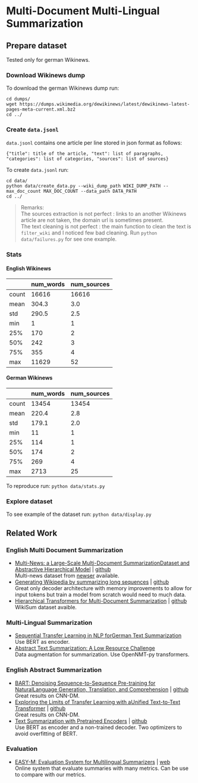 # Multi-Document Multi-Lingual Summarization

## Prepare dataset

Tested only for german Wikinews.

### Download Wikinews dump

To download the german Wikinews dump run:

```
cd dumps/
wget https://dumps.wikimedia.org/dewikinews/latest/dewikinews-latest-pages-meta-current.xml.bz2
cd ../
```

### Create ``data.jsonl``

``data.jsonl`` contains one article per line stored in json format as follows:

```
{"title": title of the article, "text": list of paragraphs, "categories": list of categories, "sources": list of sources}
```

To create ``data.jsonl`` run:

```
cd data/
python data/create_data.py --wiki_dump_path WIKI_DUMP_PATH --max_doc_count MAX_DOC_COUNT --data_path DATA_PATH
cd ../
```

> Remarks: \
> The sources extraction is not perfect : links to an another Wikinews article are not taken, the domain url is sometimes present.\
> The text cleaning is not perfect : the main function to clean the text is ``filter_wiki`` and I noticed few bad cleaning. Run ``python data/failures.py`` for see one example.

### Stats


#### English Wikinews

|      |    num_words |  num_sources |
| ---- | ------------ | ------------ |
|count | 16616 | 16616 |
|mean  |   304.3 |     3.0 |
|std   |   290.5 |     2.5 |
|min   |     1 |     1 |
|25%   |   170 |     2 |
|50%   |   242 |     3 |
|75%   |   355 |     4 |
|max   | 11629 |    52 |

#### German Wikinews

|      |    num_words |  num_sources |
| ---- | ------------ | ------------ |
|count | 13454 | 13454 |
|mean  |   220.4 |     2.8 |
|std   |   179.1 |     2.0 |
|min   |    11 |     1 |
|25%   |   114 |     1 |
|50%   |   174 |     2 |
|75%   |   269 |     4 |
|max   |  2713 |    25 |

To reproduce run: ``python data/stats.py``

### Explore dataset 

To see example of the dataset run: ``python data/display.py``

## Related Work

### English Multi Document Summarization

* [Multi-News: a Large-Scale Multi-Document SummarizationDataset and Abstractive Hierarchical Model](https://arxiv.org/pdf/1906.01749.pdf) | [github](https://github.com/Alex-Fabbri/Multi-News)\
Multi-news dataset from [newser](https://www.newser.com/) available.
* [Generating Wikipedia by summarizing long sequences](https://arxiv.org/pdf/1801.10198.pdf) | [github](https://github.com/tensorflow/tensor2tensor/tree/5acf4a44cc2cbe91cd788734075376af0f8dd3f4/tensor2tensor/data_generators/wikisum)\
Great only decoder architecture with memory improvements to allow for input tokens but train a model from scratch would need to much data.
* [Hierarchical Transformers for Multi-Document Summarization](https://arxiv.org/pdf/1905.13164.pdf) | [github](https://github.com/nlpyang/hiersumm)\
WikiSum dataset avaible.

### Multi-Lingual Summarization

* [Sequential Transfer Learning in NLP forGerman Text Summarization](http://ceur-ws.org/Vol-2458/paper8.pdf)\
Use BERT as encoder.
* [Abstract Text Summarization: A Low Resource Challenge](https://www.aclweb.org/anthology/D19-1616.pdf)\
Data augmentation for summarization. Use OpenNMT-py transformers.

### English Abstract Summarization

* [BART: Denoising Sequence-to-Sequence Pre-training for NaturalLanguage Generation, Translation, and Comprehension](https://arxiv.org/pdf/1910.13461.pdf) | [github](https://github.com/pytorch/fairseq/blob/master/examples/bart/README.summarization.md)\
Great results on CNN-DM.
* [Exploring the Limits of Transfer Learning with aUnified Text-to-Text Transformer](https://arxiv.org/pdf/1910.10683.pdf) | [github](https://github.com/google-research/text-to-text-transfer-transformer)\
Great results on CNN-DM.
* [Text Summarization with Pretrained Encoders](https://arxiv.org/pdf/1908.08345.pdf) | [github](https://github.com/nlpyang/PreSumm)\
Use BERT as encoder and a non-trained decoder. Two optimizers to avoid overfitting of BERT.

### Evaluation

* [EASY-M: Evaluation System for Multilingual Summarizers](https://www.aclweb.org/anthology/W19-89.pdf#page=63) | [web](https://summaryevaluation.azurewebsites.net/home)\
Online system that evaluate summaries with many metrics. Can be use to compare with our metrics.
